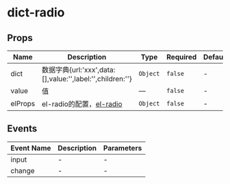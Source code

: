 # dict-radio

## Props

<!-- @vuese:dict-radio:props:start -->
|Name|Description|Type|Required|Default|
|---|---|---|---|---|
|dict|数据字典{url:'xxx',data:[],value:'',label:'',children:''}|`Object`|`false`|-|
|value|值|—|`false`|-|
|elProps|el-radio的配置，[el-radio](https://element.eleme.cn/#/zh-CN/component/radio#radio-attributes)|`Object`|`false`|-|

<!-- @vuese:dict-radio:props:end -->


## Events

<!-- @vuese:dict-radio:events:start -->
|Event Name|Description|Parameters|
|---|---|---|
|input|-|-|
|change|-|-|

<!-- @vuese:dict-radio:events:end -->


